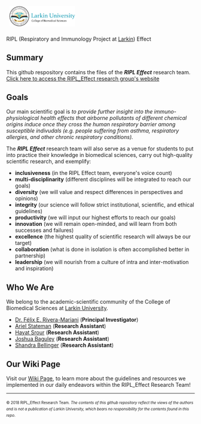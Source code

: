 <img src="/img/LU-Biomed-Logo-Horizontal-1.png" alt="College of Biomedical Sciences at Larkin University" style="width: 35%; height: 35%; margin:8px"/>

RIPL (Respiratory and Immunology Project at [Larkin](http://ularkin.org/college-of-biomedical-sciences/)) Effect

## Summary
This github respository contains the files of the ***RIPL Effect*** research team. [Click here to access the RIPL_Effect research group's website](https://www.riplrt.com)

## Goals
Our main scientific goal is *to provide further insight into the immuno-physiological health effects that airborne pollutants of different chemical origins induce once they cross the human respiratory barrier among susceptible indivudals (e.g. people suffering from asthma, respiratory allergies, and other chronic respiratory conditions).*

The ***RIPL Effect*** research team will also serve as a venue for students to put into practice their knowledge in biomedical sciences, carry out high-quality scientific research, and exemplify:

- **inclusiveness** (in the RIPL Effect team, everyone's voice count)
- **multi-disciplinarity** (different disciplines will be integrated to reach our goals)
- **diversity** (we will value and respect differences in perspectives and opinions)
- **integrity** (our science will follow strict institutional, scientific, and ethical guidelines)
- **productivity** (we will input our highest efforts to reach our goals)
- **innovation** (we will remain open-minded, and will learn from both successes and failures)
- **excellence** (the highest quality of scientific research will always be our target)
- **collaboration** (what is done in isolation is often accomplished better in partnership)
- **leadership** (we will nourish from a culture of intra and inter-motivation and inspiration)

## Who We Are
We belong to the academic-scientific community of the College of Biomedical Sciences at [Larkin University](http://ularkin.org/college-of-biomedical-sciences/).

- [Dr. Félix E. Rivera-Mariani](http://friveram.com/) (**Principal Investigator**)
- [Ariel Stateman](https://www.riplrt.com/about) (**Research Assistant**)
- [Hayat Srour](https://www.riplrt.com/about) (**Research Assistant**)
- [Joshua Baguley](https://www.riplrt.com/about) (**Research Assistant**)
- [Shandra Bellinger](https://www.riplrt.com/about) (**Research Assistant**)

## Our Wiki Page
Visit our [Wiki Page](https://wiki.riplrt.com), to learn more about the guidelines and resources we implemented in our daily endeavors within the RIPL_Effect Research Team!

---

<font size="1">&#169; 2018 RIPL_Effect Research Team<i>. The contents of this github repository reflect the views of the authors and is not a publication of Larkin University, which bears no responsibility for the contents found in this repo</i>.</font>
